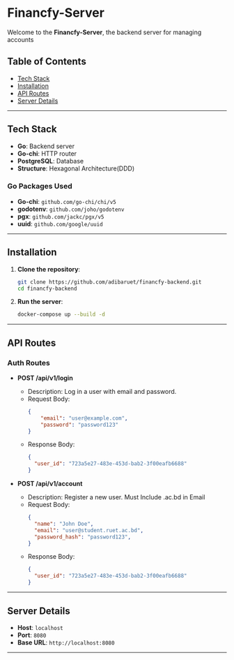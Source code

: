 # Financfy-Server

Welcome to the **Financfy-Server**, the backend server for managing accounts

## Table of Contents

- [Tech Stack](#tech-stack)
- [Installation](#installation)
- [API Routes](#api-routes)
- [Server Details](#server-details)

---

## Tech Stack

- **Go**: Backend server
- **Go-chi**: HTTP router
- **PostgreSQL**: Database
- **Structure**: Hexagonal Architecture(DDD)

### Go Packages Used

- **Go-chi**: `github.com/go-chi/chi/v5`
- **godotenv**: `github.com/joho/godotenv`
- **pgx**: `github.com/jackc/pgx/v5`
- **uuid**: `github.com/google/uuid`

---

## Installation

1. **Clone the repository**:

   ```bash
   git clone https://github.com/adibaruet/financfy-backend.git
   cd financfy-backend
   ```

2. **Run the server**:
   ```bash
   docker-compose up --build -d
   ```

---

## API Routes

### Auth Routes

- **POST /api/v1/login**
    - Description: Log in a user with email and password.
    - Request Body:
        ```json
        {
            "email": "user@example.com",
            "password": "password123"
        }
        ```
  - Response Body:
    ```json
    {
      "user_id": "723a5e27-483e-453d-bab2-3f00eafb6688"
    }
    ```        

- **POST /api/v1/account**

  - Description: Register a new user. Must Include .ac.bd in Email
  - Request Body:
    ```json
    {
      "name": "John Doe",
      "email": "user@student.ruet.ac.bd",
      "password_hash": "password123",
    }
    ```
  - Response Body:
    ```json
    {
      "user_id": "723a5e27-483e-453d-bab2-3f00eafb6688"
    }
    ```
---

## Server Details

- **Host**: `localhost`
- **Port**: `8080`
- **Base URL**: `http://localhost:8080`

---
